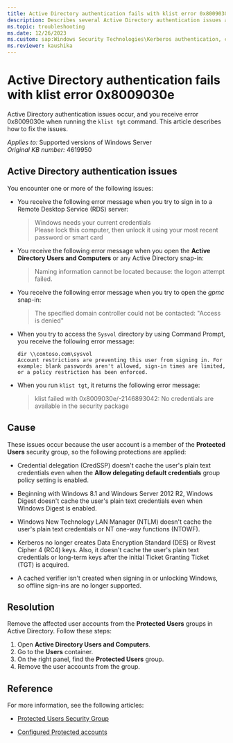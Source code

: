 ```yaml
---
title: Active Directory authentication fails with klist error 0x8009030e
description: Describes several Active Directory authentication issues and how to fix them.
ms.topic: troubleshooting
ms.date: 12/26/2023
ms.custom: sap:Windows Security Technologies\Kerberos authentication, csstroubleshoot, ikb2lmc
ms.reviewer: kaushika
---
```

# Active Directory authentication fails with klist error 0x8009030e

Active Directory authentication issues occur, and you receive error 0x8009030e when running the `klist tgt` command. This article describes how to fix the issues.

_Applies to:_ Supported versions of Windows Server  
_Original KB number:_ 4619950

## Active Directory authentication issues

You encounter one or more of the following issues:

- You receive the following error message when you try to sign in to a Remote Desktop Service (RDS) server:

  > Windows needs your current credentials  
  > Please lock this computer, then unlock it using your most recent password or smart card

- You receive the following error message when you open the **Active Directory Users and Computers** or any Active Directory snap-in:

  > Naming information cannot be located because: the logon attempt failed.

- You receive the following error message when you try to open the *gpmc* snap-in:

  > The specified domain controller could not be contacted: "Access is denied"

- When you try to access the `Sysvol` directory by using Command Prompt, you receive the following error message:

  ```console
  dir \\contoso.com\sysvol
  Account restrictions are preventing this user from signing in. For example: blank passwords aren't allowed, sign-in times are limited, or a policy restriction has been enforced.
  ```

- When you run `klist tgt`, it returns the following error message:

  > klist failed with 0x8009030e/-2146893042: No credentials are available in the security package

## Cause

These issues occur because the user account is a member of the **Protected Users** security group, so the following protections are applied:

- Credential delegation (CredSSP) doesn't cache the user's plain text credentials even when the **Allow delegating default credentials** group policy setting is enabled.

- Beginning with Windows 8.1 and Windows Server 2012 R2, Windows Digest doesn't cache the user's plain text credentials even when Windows Digest is enabled.

- Windows New Technology LAN Manager (NTLM) doesn't cache the user's plain text credentials or NT one-way functions (NTOWF).

- Kerberos no longer creates Data Encryption Standard (DES) or Rivest Cipher 4 (RC4) keys. Also, it doesn't cache the user's plain text credentials or long-term keys after the initial Ticket Granting Ticket (TGT) is acquired.

- A cached verifier isn't created when signing in or unlocking Windows, so offline sign-ins are no longer supported.

## Resolution

Remove the affected user accounts from the **Protected Users** groups in Active Directory. Follow these steps:

1. Open **Active Directory Users and Computers**.
2. Go to the **Users** container.
3. On the right panel, find the **Protected Users** group.
4. Remove the user accounts from the group.

## Reference

For more information, see the following articles:

- [Protected Users Security Group](/windows-server/security/credentials-protection-and-management/protected-users-security-group)

- [Configured Protected accounts](/windows-server/identity/ad-ds/manage/how-to-configure-protected-accounts)
